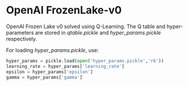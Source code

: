 # OpenAI FrozenLake-v0

OpenAI Frozen Lake v0 solved using Q-Learning. The Q table and hyper-parameters are stored in *qtable.pickle* and *hyper_params.pickle* respectively.

For loading *hyper_params.pickle*, use: 
``` python
hyper_params = pickle.load(open('hyper_params.pickle','rb'))
learning_rate = hyper_params['learning_rate']
epsilon = hyper_params['epsilon']
gamma = hyper_params['gamma']
```
